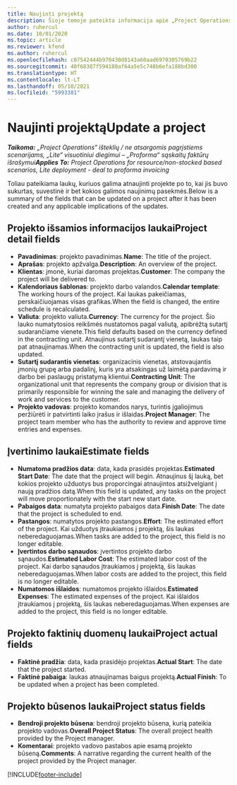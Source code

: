 ```yaml
---
title: Naujinti projektą
description: Šioje temoje pateikta informacija apie „Project Operations“ projektų naujinimą.
author: ruhercul
ms.date: 10/01/2020
ms.topic: article
ms.reviewer: kfend
ms.author: ruhercul
ms.openlocfilehash: c07542444b970430d8143a60aad6970305769b22
ms.sourcegitcommit: 40f68387f594180af64a5e5c748b6efa188bd300
ms.translationtype: HT
ms.contentlocale: lt-LT
ms.lasthandoff: 05/10/2021
ms.locfileid: "5993381"
---
```

# <a name="update-a-project"></a><span data-ttu-id="18174-103">Naujinti projektą</span><span class="sxs-lookup"><span data-stu-id="18174-103">Update a project</span></span>

<span data-ttu-id="18174-104">_**Taikoma:** „Project Operations“ išteklių / ne atsargomis pagrįstiems scenarijams, „Lite“ visuotiniui diegimui – „Proforma“ sąskaitų faktūrų išrašymui_</span><span class="sxs-lookup"><span data-stu-id="18174-104">_**Applies To:** Project Operations for resource/non-stocked based scenarios, Lite deployment - deal to proforma invoicing_</span></span>

<span data-ttu-id="18174-105">Toliau pateikiama laukų, kuriuos galima atnaujinti projekte po to, kai jis buvo sukurtas, suvestinė ir bet kokios galimos naujinimų pasekmės.</span><span class="sxs-lookup"><span data-stu-id="18174-105">Below is a summary of the fields that can be updated on a project after it has been created and any applicable implications of the updates.</span></span>

## <a name="project-detail-fields"></a><span data-ttu-id="18174-106">Projekto išsamios informacijos laukai</span><span class="sxs-lookup"><span data-stu-id="18174-106">Project detail fields</span></span>

- <span data-ttu-id="18174-107">**Pavadinimas**: projekto pavadinimas.</span><span class="sxs-lookup"><span data-stu-id="18174-107">**Name**: The title of the project.</span></span>
- <span data-ttu-id="18174-108">**Aprašas**: projekto apžvalga.</span><span class="sxs-lookup"><span data-stu-id="18174-108">**Description**: An overview of the project.</span></span>
- <span data-ttu-id="18174-109">**Klientas**: įmonė, kuriai daromas projektas.</span><span class="sxs-lookup"><span data-stu-id="18174-109">**Customer**: The company the project will be delivered to.</span></span>
- <span data-ttu-id="18174-110">**Kalendoriaus šablonas**: projekto darbo valandos.</span><span class="sxs-lookup"><span data-stu-id="18174-110">**Calendar template**: The working hours of the project.</span></span> <span data-ttu-id="18174-111">Kai laukas pakeičiamas, perskaičiuojamas visas grafikas.</span><span class="sxs-lookup"><span data-stu-id="18174-111">When the field is changed, the entire schedule is recalculated.</span></span>
- <span data-ttu-id="18174-112">**Valiuta**: projekto valiuta.</span><span class="sxs-lookup"><span data-stu-id="18174-112">**Currency**: The currency for the project.</span></span> <span data-ttu-id="18174-113">Šio lauko numatytosios reikšmės nustatomos pagal valiutą, apibrėžtą sutartį sudarančiame vienete.</span><span class="sxs-lookup"><span data-stu-id="18174-113">This field defaults based on the currency defined in the contracting unit.</span></span> <span data-ttu-id="18174-114">Atnaujinus sutartį sudarantį vienetą, laukas taip pat atnaujinamas.</span><span class="sxs-lookup"><span data-stu-id="18174-114">When the contracting unit is updated, the field is also updated.</span></span>
- <span data-ttu-id="18174-115">**Sutartį sudarantis vienetas**: organizacinis vienetas, atstovaujantis įmonių grupę arba padalinį, kuris yra atsakingas už laimėtą pardavimą ir darbo bei paslaugų pristatymą klientui.</span><span class="sxs-lookup"><span data-stu-id="18174-115">**Contracting Unit**: The organizational unit that represents the company group or division that is primarily responsible for winning the sale and managing the delivery of work and services to the customer.</span></span> 
- <span data-ttu-id="18174-116">**Projekto vadovas**: projekto komandos narys, turintis įgaliojimus peržiūrėti ir patvirtinti laiko įrašus ir išlaidas.</span><span class="sxs-lookup"><span data-stu-id="18174-116">**Project Manager**: The project team member who has the authority to review and approve time entries and expenses.</span></span>

## <a name="estimate-fields"></a><span data-ttu-id="18174-117">Įvertinimo laukai</span><span class="sxs-lookup"><span data-stu-id="18174-117">Estimate fields</span></span>

- <span data-ttu-id="18174-118">**Numatoma pradžios data**: data, kada prasidės projektas.</span><span class="sxs-lookup"><span data-stu-id="18174-118">**Estimated Start Date**: The date that the project will begin.</span></span> <span data-ttu-id="18174-119">Atnaujinus šį lauką, bet kokios projekto užduotys bus proporcingai atnaujintos atsižvelgiant į naują pradžios datą.</span><span class="sxs-lookup"><span data-stu-id="18174-119">When this field is updated, any tasks on the project will move proportionately with the start new start date.</span></span>
- <span data-ttu-id="18174-120">**Pabaigos data**: numatyta projekto pabaigos data.</span><span class="sxs-lookup"><span data-stu-id="18174-120">**Finish Date**: The date that the project is scheduled to end.</span></span>
- <span data-ttu-id="18174-121">**Pastangos**: numatytos projekto pastangos.</span><span class="sxs-lookup"><span data-stu-id="18174-121">**Effort**: The estimated effort of the project.</span></span> <span data-ttu-id="18174-122">Kai užduotys įtraukiamos į projektą, šis laukas neberedaguojamas.</span><span class="sxs-lookup"><span data-stu-id="18174-122">When tasks are added to the project, this field is no longer editable.</span></span>
- <span data-ttu-id="18174-123">**Įvertintos darbo sąnaudos**: įvertintos projekto darbo sąnaudos.</span><span class="sxs-lookup"><span data-stu-id="18174-123">**Estimated Labor Cost**: The estimated labor cost of the project.</span></span> <span data-ttu-id="18174-124">Kai darbo sąnaudos įtraukiamos į projektą, šis laukas neberedaguojamas.</span><span class="sxs-lookup"><span data-stu-id="18174-124">When labor costs are added to the project, this field is no longer editable.</span></span>
- <span data-ttu-id="18174-125">**Numatomos išlaidos**: numatomos projekto išlaidos.</span><span class="sxs-lookup"><span data-stu-id="18174-125">**Estimated Expenses**: The estimated expenses of the project.</span></span> <span data-ttu-id="18174-126">Kai išlaidos įtraukiamos į projektą, šis laukas neberedaguojamas.</span><span class="sxs-lookup"><span data-stu-id="18174-126">When expenses are added to the project, this field is no longer editable.</span></span>

## <a name="project-actual-fields"></a><span data-ttu-id="18174-127">Projekto faktinių duomenų laukai</span><span class="sxs-lookup"><span data-stu-id="18174-127">Project actual fields</span></span>
- <span data-ttu-id="18174-128">**Faktinė pradžia**: data, kada prasidėjo projektas.</span><span class="sxs-lookup"><span data-stu-id="18174-128">**Actual Start**: The date that the project started.</span></span>
- <span data-ttu-id="18174-129">**Faktinė pabaiga**: laukas atnaujinamas baigus projektą.</span><span class="sxs-lookup"><span data-stu-id="18174-129">**Actual Finish**: To be updated when a project has been completed.</span></span>

## <a name="project-status-fields"></a><span data-ttu-id="18174-130">Projekto būsenos laukai</span><span class="sxs-lookup"><span data-stu-id="18174-130">Project status fields</span></span>

- <span data-ttu-id="18174-131">**Bendroji projekto būsena**: bendroji projekto būsena, kurią pateikia projekto vadovas.</span><span class="sxs-lookup"><span data-stu-id="18174-131">**Overall Project Status**: The overall project health provided by the Project manager.</span></span>
- <span data-ttu-id="18174-132">**Komentarai**: projekto vadovo pastabos apie esamą projekto būseną.</span><span class="sxs-lookup"><span data-stu-id="18174-132">**Comments**: A narrative regarding the current health of the project provided by the Project manager.</span></span>



[!INCLUDE[footer-include](../includes/footer-banner.md)]